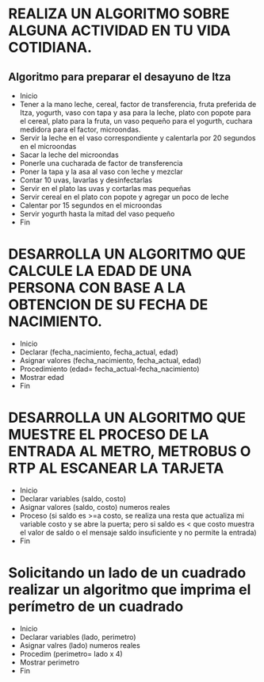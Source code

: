 # REALIZA UN ALGORITMO SOBRE ALGUNA ACTIVIDAD EN TU VIDA COTIDIANA.
## Algoritmo para preparar el desayuno de Itza
* Inicio
* Tener a la mano leche, cereal, factor de transferencia, fruta preferida de Itza, yogurth, vaso con tapa y asa para la leche, plato con popote para el cereal, plato para la fruta, un vaso pequeño para el yogurth, cuchara medidora para el factor, microondas.
* Servir la leche en el vaso correspondiente y calentarla por 20 segundos en el microondas
* Sacar la leche del microondas 
* Ponerle una cucharada de factor de transferencia
* Poner la tapa y la asa al vaso con leche y mezclar
* Contar 10 uvas, lavarlas y desinfectarlas
* Servir en el plato las uvas y cortarlas mas pequeñas
* Servir cereal en el plato con popote y agregar un poco de leche
* Calentar por 15 segundos en el microondas
* Servir yogurth hasta la mitad del vaso pequeño
* Fin








# DESARROLLA UN ALGORITMO QUE CALCULE LA EDAD DE UNA PERSONA CON BASE A LA OBTENCION DE SU FECHA DE NACIMIENTO.
* Inicio
* Declarar (fecha_nacimiento, fecha_actual, edad)
* Asignar valores (fecha_nacimiento, fecha_actual, edad)
* Procedimiento (edad= fecha_actual-fecha_nacimiento)
* Mostrar edad
* Fin


# DESARROLLA UN ALGORITMO QUE MUESTRE EL PROCESO DE LA ENTRADA AL METRO, METROBUS O RTP AL ESCANEAR LA TARJETA
* Inicio
* Declarar variables (saldo, costo)
* Asignar valores (saldo, costo) numeros reales
* Proceso (si saldo es >=a costo, se realiza una resta que actualiza mi variable costo y se abre la puerta;
            pero si saldo es < que costo muestra el valor de saldo o el mensaje saldo insuficiente y no permite la entrada)
* Fin


# Solicitando un lado de un cuadrado realizar un algoritmo que imprima el perímetro de un cuadrado
* Inicio
* Declarar  variables (lado, perimetro)
* Asignar valres  (lado) numeros reales
* Procedim (perimetro= lado x 4)
* Mostrar perimetro
* Fin

